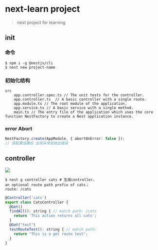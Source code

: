 # next-learn project
> next project for learning
## init
### 命令 
```shell
$ npm i -g @nestjs/cli
$ nest new project-name
```
### 初始化结构
```
src
    app.controller.spec.ts // The unit tests for the controller. 
    app.controller.ts  // A basic controller with a single route.
    app.module.ts // The root module of the application.
    app.service.ts // A basic service with a single method.
    main.ts // The entry file of the application which uses the core function NestFactory to create a Nest application instance.
```
### error Abort
```ts
NestFactory.create(AppModule, { abortOnError: false });
// 该配置设置后 出现异常会抛出错误
```

## controller
<div style="width: 60%">
<img src="https://docs.nestjs.com/assets/Controllers_1.png">
<div>

```shell
$ nest g controller cats # 生成controller， an optional route path prefix of cats； route: /cats
```

```js
@Controller('cats')
export class CatsController {
  @Get()
  findAll(): string { // match path: /cats ; findAll 函数名是随意定义的
    return 'This action returns all cats'; 
  }
  @Get("test")
  testRouteTest(): string { // match path: /cats/test 
    return "This is a get route test";
  }
}
```